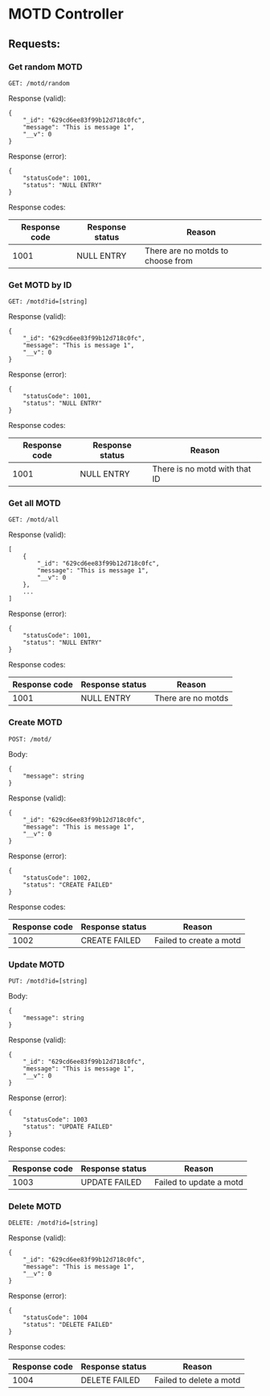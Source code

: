 # MOTD Controller

## Requests:

### Get random MOTD

```GET: /motd/random```

Response (valid):
```
{
    "_id": "629cd6ee83f99b12d718c0fc",
    "message": "This is message 1",
    "__v": 0
}
```
Response (error):
```
{
    "statusCode": 1001,
    "status": "NULL ENTRY"
}
```

Response codes:

| Response code | Response status | Reason |
|---|---|---|
| 1001 | NULL ENTRY | There are no motds to choose from |

### Get MOTD by ID

```GET: /motd?id=[string]```

Response (valid):
```
{
    "_id": "629cd6ee83f99b12d718c0fc",
    "message": "This is message 1",
    "__v": 0
}
```
Response (error):
```
{
    "statusCode": 1001,
    "status": "NULL ENTRY"
}
```

Response codes:

| Response code | Response status | Reason |
|---|---|---|
| 1001 | NULL ENTRY | There is no motd with that ID |


### Get all MOTD

```GET: /motd/all```

Response (valid):
```
[
    {
        "_id": "629cd6ee83f99b12d718c0fc",
        "message": "This is message 1",
        "__v": 0
    },
    ...
]
```

Response (error):
```
{
    "statusCode": 1001,
    "status": "NULL ENTRY"
}
```

Response codes:

| Response code | Response status | Reason |
|---|---|---|
| 1001 | NULL ENTRY | There are no motds |

### Create MOTD

```POST: /motd/```

Body:
```
{
    "message": string
}
```

Response (valid):
```
{
    "_id": "629cd6ee83f99b12d718c0fc",
    "message": "This is message 1",
    "__v": 0
}
```

Response (error):
```
{
    "statusCode": 1002,
    "status": "CREATE FAILED"
}
```

Response codes:

| Response code | Response status | Reason |
|---|---|---|
| 1002 | CREATE FAILED | Failed to create a motd |


### Update MOTD

```PUT: /motd?id=[string]```

Body:
```
{
    "message": string
}
```

Response (valid):
```
{
    "_id": "629cd6ee83f99b12d718c0fc",
    "message": "This is message 1",
    "__v": 0
}
```

Response (error):
```
{
    "statusCode": 1003
    "status": "UPDATE FAILED"
}
```

Response codes:

| Response code | Response status | Reason |
|---|---|---|
| 1003 | UPDATE FAILED | Failed to update a motd |

### Delete MOTD

```DELETE: /motd?id=[string]```

Response (valid):
```
{
    "_id": "629cd6ee83f99b12d718c0fc",
    "message": "This is message 1",
    "__v": 0
}
```

Response (error):
```
{
    "statusCode": 1004
    "status": "DELETE FAILED"
}
```

Response codes:

| Response code | Response status | Reason |
|---|---|---|
| 1004 | DELETE FAILED | Failed to delete a motd |